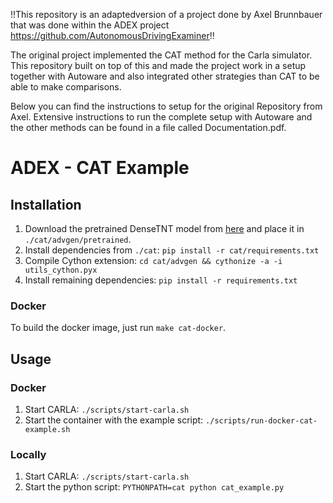 !!This repository is an adaptedversion of a project done by Axel Brunnbauer that was done within the ADEX project https://github.com/AutonomousDrivingExaminer!!

The original project implemented the CAT method for the Carla simulator.
This repository built on top of this and made the project work in a setup together with Autoware and also integrated other strategies than CAT to be able to make comparisons.

Below you can find the instructions to setup for the original Repository from Axel. Extensive instructions to run the complete setup with Autoware and the other methods can be found in a file called Documentation.pdf.

# ADEX - CAT Example

## Installation

1. Download the pretrained DenseTNT model from [here](https://drive.google.com/drive/folders/1xVQ84pF5clVtKw6d4NCC-0mYbo4cIZ_a) and place it in `./cat/advgen/pretrained`. 
2. Install dependencies from `./cat`: `pip install -r cat/requirements.txt`
3. Compile Cython extension: `cd cat/advgen && cythonize -a -i utils_cython.pyx`
4. Install remaining dependencies: `pip install -r requirements.txt`

### Docker
To build the docker image, just run `make cat-docker`.

## Usage

### Docker
1. Start CARLA: `./scripts/start-carla.sh`
2. Start the container with the example script: `./scripts/run-docker-cat-example.sh`

### Locally
1. Start CARLA: `./scripts/start-carla.sh`
2. Start the python script: `PYTHONPATH=cat python cat_example.py`
